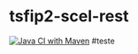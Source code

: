 # tsfip2-scel-rest
[![Java CI with Maven](https://github.com/ffvprogweb/tsfip2-scel-rest/actions/workflows/maven.yml/badge.svg)](https://github.com/ffvprogweb/tsfip2-scel-rest/actions/workflows/maven.yml)
#teste
